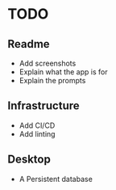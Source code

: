 # TODO

## Readme
- Add screenshots
- Explain what the app is for
- Explain the prompts

## Infrastructure
- Add CI/CD
- Add linting

## Desktop
- A Persistent database